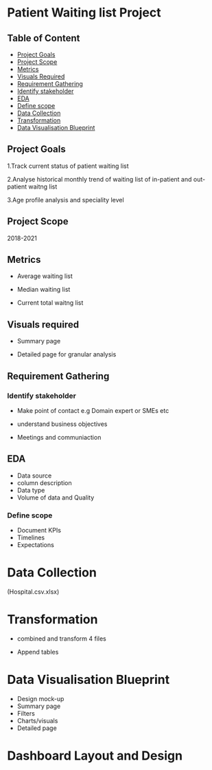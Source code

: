 # Patient Waiting list Project

## Table of Content


- [Project Goals](#project-goals)
- [Project Scope](#project-scope)
- [Metrics](#metrics)
- [Visuals Required](#visuals-required)
- [Requirement Gathering](#requirement-gathering)
- [ Identify stakeholder](#identify-stakeholder)
- [EDA](#eda)
- [Define scope](#define-scope)
- [Data Collection](#data-collection)
- [Transformation](transformation)
- [Data Visualisation Blueprint](#data-visualisation-blueprint)

## Project Goals

1.Track current status of patient waiting list

2.Analyse historical monthly trend of waiting list of in-patient and out-patient waitng list

3.Age profile analysis and speciality level

## Project Scope
 2018-2021
 
## Metrics 
- Average waiting list

- Median waiting list

- Current total waitng list

## Visuals required 
- Summary page
 
- Detailed page for granular analysis


## Requirement Gathering

### Identify stakeholder
- Make point of contact e.g Domain expert or SMEs etc

- understand business objectives

- Meetings and communiaction

## EDA

- Data source
- column description
- Data type
- Volume of data and Quality

### Define scope
- Document KPIs
- Timelines
- Expectations

# Data Collection
 (Hospital.csv.xlsx)

# Transformation

- combined and transform 4 files

- Append tables

# Data Visualisation Blueprint

- Design mock-up
- Summary page
- Filters
- Charts/visuals
- Detailed page

# Dashboard Layout and Design




